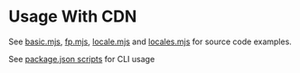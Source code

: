 # Usage With CDN

See [basic.mjs](./basic.mjs), [fp.mjs](./fp.mjs), [locale.mjs](./locale.mjs) and [locales.mjs](./locales.mjs) for source code examples.

See [package.json scripts](./package.json) for CLI usage
